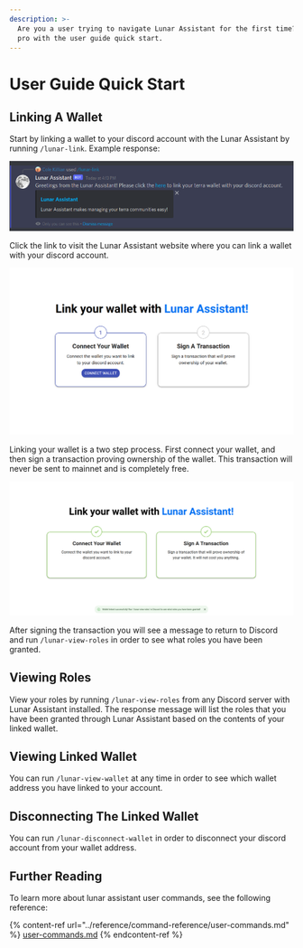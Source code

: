 ```yaml
---
description: >-
  Are you a user trying to navigate Lunar Assistant for the first time? Become a
  pro with the user guide quick start.
---
```


# User Guide Quick Start

## Linking A Wallet

Start by linking a wallet to your discord account with the Lunar Assistant by running `/lunar-link`. Example response:

![The output of running /lunar-link](<../.gitbook/assets/image (3) (1).png>)

Click the link to visit the Lunar Assistant website where you can link a wallet with your discord account.

![The Lunar Assistant wallet linking page](<../.gitbook/assets/image (6).png>)

Linking your wallet is a two step process. First connect your wallet, and then sign a transaction proving ownership of the wallet. This transaction will never be sent to mainnet and is completely free.

![The Lunar Assistant wallet linking page after signing a transaction](<../.gitbook/assets/image (1) (1) (1).png>)

After signing the transaction you will see a message to return to Discord and run `/lunar-view-roles` in order to see what roles you have been granted.

## Viewing Roles

View your roles by running `/lunar-view-roles` from any Discord server with Lunar Assistant installed. The response message will list the roles that you have been granted through Lunar Assistant based on the contents of your linked wallet.

## Viewing Linked Wallet

You can run `/lunar-view-wallet` at any time in order to see which wallet address you have linked to your account.

## Disconnecting The Linked Wallet

You can run `/lunar-disconnect-wallet` in order to disconnect your discord account from your wallet address.

## Further Reading

To learn more about lunar assistant user commands, see the following reference:

{% content-ref url="../reference/command-reference/user-commands.md" %}
[user-commands.md](../reference/command-reference/user-commands.md)
{% endcontent-ref %}



